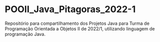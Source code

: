 # POOII_Java_Pitagoras_2022-1
Repositório para compartilhamento dos Projetos Java para Turma de Programação Orientada a Objetos II de 2022/1, utilizando linguagem de programação Java.

